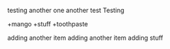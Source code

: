 testing another one
another test
Testing

+mango
+stuff
+toothpaste

adding another item
adding another item
adding stuff
